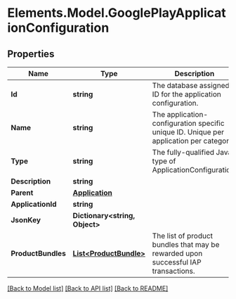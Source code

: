 # Elements.Model.GooglePlayApplicationConfiguration

## Properties

Name | Type | Description | Notes
------------ | ------------- | ------------- | -------------
**Id** | **string** | The database assigned ID for the application configuration. | 
**Name** | **string** | The application-configuration specific unique ID. Unique per application per category. | 
**Type** | **string** | The fully-qualified Java type of ApplicationConfiguration. | 
**Description** | **string** |  | 
**Parent** | [**Application**](Application.md) |  | 
**ApplicationId** | **string** |  | [optional] 
**JsonKey** | **Dictionary&lt;string, Object&gt;** |  | [optional] 
**ProductBundles** | [**List&lt;ProductBundle&gt;**](ProductBundle.md) | The list of product bundles that may be rewarded upon successful IAP transactions. | [optional] 

[[Back to Model list]](../README.md#documentation-for-models) [[Back to API list]](../README.md#documentation-for-api-endpoints) [[Back to README]](../README.md)

